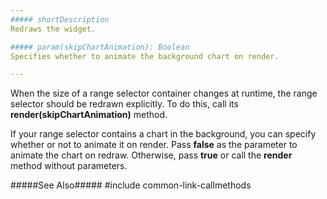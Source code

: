 ```yaml
---
##### shortDescription
Redraws the widget.

##### param(skipChartAnimation): Boolean
Specifies whether to animate the background chart on render.

---
```

When the size of a range selector container changes at runtime, the range selector should be redrawn explicitly. To do this, call its **render(skipChartAnimation)** method.

If your range selector contains a chart in the background, you can specify whether or not to animate it on render. Pass **false** as the parameter to animate the chart on redraw. Otherwise, pass **true** or call the **render** method without parameters.

#####See Also#####
#include common-link-callmethods